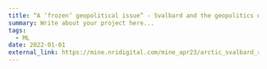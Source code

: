 ```yaml
---
title: “A ‘frozen’ geopolitical issue” - Svalbard and the geopolitics of Arctic mining
summary: Write about your project here...
tags:
  - ML
date: 2022-01-01
external_link: https://mine.nridigital.com/mine_apr23/arctic_svalbard_russia_mining
---
```

